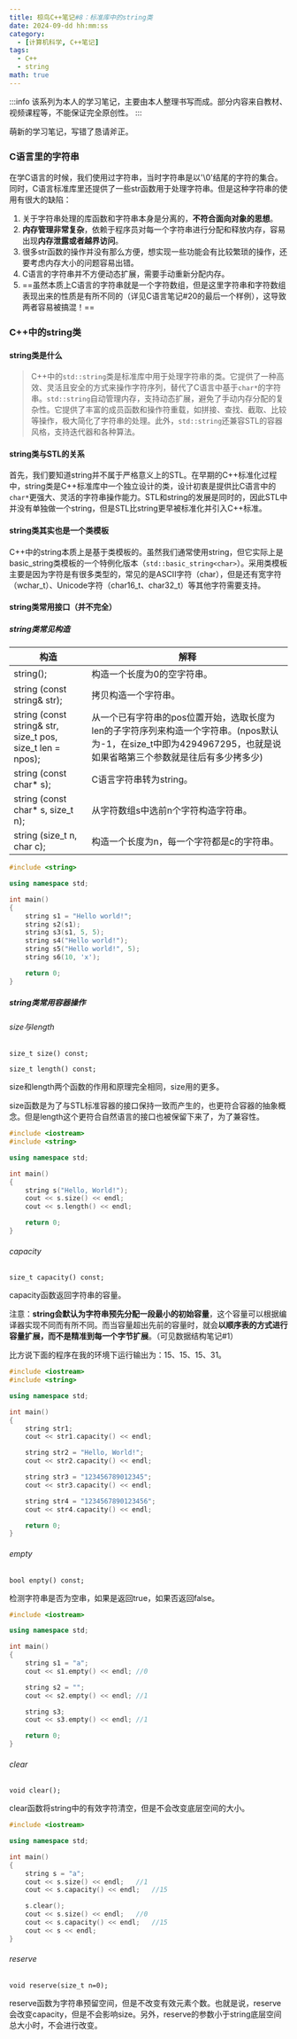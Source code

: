 ```yaml
---
title: 椋鸟C++笔记#8：标准库中的string类
date: 2024-09-dd hh:mm:ss
category:
  - [计算机科学, C++笔记]
tags:
  - C++
  - string
math: true
---
```


:::info
该系列为本人的学习笔记，主要由本人整理书写而成。部分内容来自教材、视频课程等，不能保证完全原创性。
:::

萌新的学习笔记，写错了恳请斧正。

### C语言里的字符串

在学C语言的时候，我们使用过字符串，当时字符串是以'\0'结尾的字符的集合。同时，C语言标准库里还提供了一些str函数用于处理字符串。但是这种字符串的使用有很大的缺陷：

1. 关于字符串处理的库函数和字符串本身是分离的，**不符合面向对象的思想**。
2. **内存管理非常复杂**，依赖于程序员对每一个字符串进行分配和释放内存，容易出现**内存泄露或者越界访问**。
3. 很多str函数的操作并没有那么方便，想实现一些功能会有比较繁琐的操作，还要考虑内存大小的问题容易出错。
4. C语言的字符串并不方便动态扩展，需要手动重新分配内存。
5. ==虽然本质上C语言的字符串就是一个字符数组，但是这里字符串和字符数组表现出来的性质是有所不同的（详见C语言笔记#20的最后一个样例），这导致两者容易被搞混！==

### C\+\+中的string类

#### string类是什么

>C++中的`std::string`类是标准库中用于处理字符串的类。它提供了一种高效、灵活且安全的方式来操作字符序列，替代了C语言中基于`char*`的字符串。`std::string`自动管理内存，支持动态扩展，避免了手动内存分配的复杂性。它提供了丰富的成员函数和操作符重载，如拼接、查找、截取、比较等操作，极大简化了字符串的处理。此外，`std::string`还兼容STL的容器风格，支持迭代器和各种算法。

#### string类与STL的关系

首先，我们要知道string并不属于严格意义上的STL。在早期的C\+\+标准化过程中，string类是C++标准库中一个独立设计的类，设计初衷是提供比C语言中的`char*`更强大、灵活的字符串操作能力。STL和string的发展是同时的，因此STL中并没有单独做一个string，但是STL比string更早被标准化并引入C\+\+标准。

#### string类其实也是一个类模板

C++中的string本质上是基于类模板的。虽然我们通常使用string，但它实际上是basic_string类模板的一个特例化版本（`std::basic_string<char>`）。采用类模板主要是因为字符是有很多类型的，常见的是ASCII字符（char），但是还有宽字符（wchar_t）、Unicode字符（char16_t、char32_t）等其他字符需要支持。

#### string类常用接口（并不完全）

##### string类常见构造

| 构造                                                       | 解释                                                         |
| ---------------------------------------------------------- | ------------------------------------------------------------ |
| string();                                                  | 构造一个长度为0的空字符串。                                  |
| string (const string& str);                                | 拷贝构造一个字符串。                                         |
| string (const string& str, size_t pos, size_t len = npos); | 从一个已有字符串的pos位置开始，选取长度为len的子字符序列来构造一个字符串。(npos默认为-1，在size_t中即为4294967295，也就是说如果省略第三个参数就是往后有多少拷多少) |
| string (const char* s);                                    | C语言字符串转为string。                                      |
| string (const char* s, size_t n);                          | 从字符数组s中选前n个字符构造字符串。                         |
| string (size_t n, char c);                                 | 构造一个长度为n，每一个字符都是c的字符串。                   |

```cpp
#include <string>

using namespace std;

int main()
{
	string s1 = "Hello world!";
	string s2(s1);
	string s3(s1, 5, 5);
	string s4("Hello world!");
	string s5("Hello world!", 5);
	string s6(10, 'x');

	return 0;
}
```

##### string类常用容器操作

###### size与length

`size_t size() const;`

`size_t length() const;`

size和length两个函数的作用和原理完全相同，size用的更多。

size函数是为了与STL标准容器的接口保持一致而产生的，也更符合容器的抽象概念。但是length这个更符合自然语言的接口也被保留下来了，为了兼容性。

```cpp
#include <iostream>
#include <string>

using namespace std;

int main()
{
	string s("Hello, World!");
	cout << s.size() << endl;
	cout << s.length() << endl;

	return 0;
}
```

###### capacity

`size_t capacity() const;`

capacity函数返回字符串的容量。

注意：**string会默认为字符串预先分配一段最小的初始容量**，这个容量可以根据编译器实现不同而有所不同。而当容量超出先前的容量时，就会**以顺序表的方式进行容量扩展，而不是精准到每一个字节扩展**。（可见数据结构笔记#1）

比方说下面的程序在我的环境下运行输出为：15、15、15、31。

```cpp
#include <iostream>
#include <string>

using namespace std;

int main()
{
	string str1;
	cout << str1.capacity() << endl;

	string str2 = "Hello, World!";
	cout << str2.capacity() << endl;

	string str3 = "123456789012345";
	cout << str3.capacity() << endl;

	string str4 = "1234567890123456";
	cout << str4.capacity() << endl;

	return 0;
}
```

###### empty

`bool enpty() const;`

检测字符串是否为空串，如果是返回true，如果否返回false。

```cpp
#include <iostream>

using namespace std;

int main()
{
	string s1 = "a";
	cout << s1.empty() << endl;	//0

	string s2 = "";
	cout << s2.empty() << endl;	//1

	string s3;
	cout << s3.empty() << endl;	//1

	return 0;
}
```

###### clear

`void clear();`

clear函数将string中的有效字符清空，但是不会改变底层空间的大小。

```cpp
#include <iostream>

using namespace std;

int main()
{
	string s = "a";
	cout << s.size() << endl;	//1
	cout << s.capacity() << endl;	//15

	s.clear();
	cout << s.size() << endl;	//0
	cout << s.capacity() << endl;	//15
	cout << s << endl;
}
```

###### reserve

`void reserve(size_t n=0);`

reserve函数为字符串预留空间，但是不改变有效元素个数。也就是说，reserve会改变capacity，但是不会影响size。另外，reserve的参数小于string底层空间总大小时，不会进行改变。

